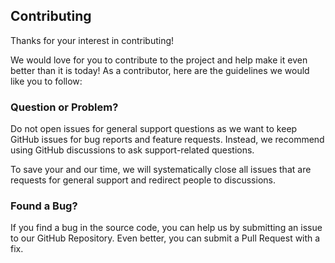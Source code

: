 ## Contributing

Thanks for your interest in contributing!

We would love for you to contribute to the project and help make it even better than it is today!
As a contributor, here are the guidelines we would like you to follow:

### Question or Problem?

Do not open issues for general support questions as we want to keep GitHub issues for bug reports and feature requests.
Instead, we recommend using GitHub discussions to ask support-related questions.

To save your and our time, we will systematically close all issues that are requests for general support and redirect people to discussions.

### Found a Bug?

If you find a bug in the source code, you can help us by submitting an issue to our GitHub Repository.
Even better, you can submit a Pull Request with a fix.








